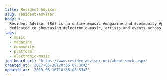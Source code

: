 ```yaml
---
title: Resident Advisor
slug: resident-advisor
body: >-
  Resident Advisor (RA) is an online #music #magazine and #community #platform
  dedicated to showcasing #electronic-music, artists and events across the globe
tags:
  - music
  - magazine
  - community
  - platform
  - electronic-music
job_board_url: 'https://www.residentadvisor.net/about-work.aspx'
created_at: '2017-06-28T20:36:07.308Z'
updated_at: '2019-06-16T10:36:08.538Z'
---
```


